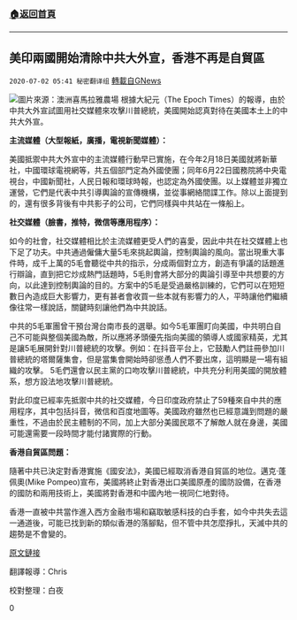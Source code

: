 ###  [:house:返回首頁](https://github.com/ourhimalayas/txt)
---

## 美印兩國開始清除中共大外宣，香港不再是自貿區
`2020-07-02 05:41 秘密翻译组` [轉載自GNews](https://gnews.org/zh-hant/251948/)

![](https://s3.amazonaws.com/gnews-media-offload/wp-content/uploads/2020/06/23005847/4d14fc45-33d9-4452-9bb4-d64fd4ff608b.jpeg)圖片來源：澳洲喜馬拉雅農場
根據大紀元（The Epoch Times）的報導，由於中共大外宣試圖用社交媒體來攻擊川普總統，美國開始認真對待在美國本土上的中共大外宣。

**主流媒體（大型報紙，廣播，電視新聞媒體）：**

美國抵禦中共大外宣中的主流媒體行動早已實施，在今年2月18日美國就將新華社，中國環球電視網等，共五個部門定為外國使團；同年6月22日國務院將中央電視台，中國新聞社，人民日報和環球時報，也認定為外國使團。以上媒體並非獨立運營，它們是代表中共引導輿論的宣傳機構，並從事網絡間諜工作。除以上面提到的，還有很多背後有中共影子的公司，它們同樣與中共站在一條船上。

**社交媒體（臉書，推特，微信等應用程序）：**

如今的社會，社交媒體相比於主流媒體更受人們的喜愛，因此中共在社交媒體上也下足了功夫。中共通過僱傭大量5毛來挑起輿論，控制輿論的風向。當出現重大事件時，成千上萬的5毛會聽從中共的指示，分成兩個對立方，創造有爭議的話題進行辯論，直到把它炒成熱門話題時，5毛則會將大部分的輿論引導至中共想要的方向，以此達到控制輿論的目的。方案中的5毛是受過嚴格訓練的，它們可以在短短數日內造成巨大影響力，更有甚者會收買一些本就有影響力的人，平時讓他們繼續像往常一樣說話，關鍵時刻讓他們為中共說話。

中共的5毛軍團曾干預台灣台南市長的選舉。如今5毛軍團盯向美國，中共明白自己不可能與整個美國為敵，所以應將矛頭優先指向美國的領導人或國家精英，尤其是讓5毛展開針對川普總統的攻擊。例如：在抖音平台上，它鼓勵人們註冊參加川普總統的塔爾薩集會，但是當集會開始時卻慫恿人們不要出席，這明顯是一場有組織的攻擊。 5毛們還會以民主黨的口吻攻擊川普總統，中共充分利用美國的開放體系，想方設法地攻擊川普總統。

對此印度已經率先抵禦中共的社交媒體，今日印度政府禁止了59種來自中共的應用程序，其中包括抖音，微信和百度地圖等。美國政府雖然也已經意識到問題的嚴重性，不過由於民主體制的不同，加上大部分美國民眾不了解敵人就在身邊，美國可能還需要一段時間才能付諸實際的行動。

**香港自貿區問題：**

隨著中共已決定對香港實施《國安法》，美國已經取消香港自貿區的地位。邁克·蓬佩奧(Mike Pompeo)宣布，美國將終止對香港出口美國原產的國防設備，在香港的國防和兩用技術上，美國將對香港和中國內地一視同仁地對待。

香港一直被中共當作進入西方金融市場和竊取敏感科技的白手套，如今中共失去這一通道後，可能已找到新的類似香港的落腳點，但不管中共怎麼掙扎，天滅中共的趨勢是不會變的。

[原文鏈接](https://www.theepochtimes.com/a-chinese-army-works-on-us-social-media-to-derail-trump_3408763.html)

翻譯報導：Chris

校對整理：白夜

0
